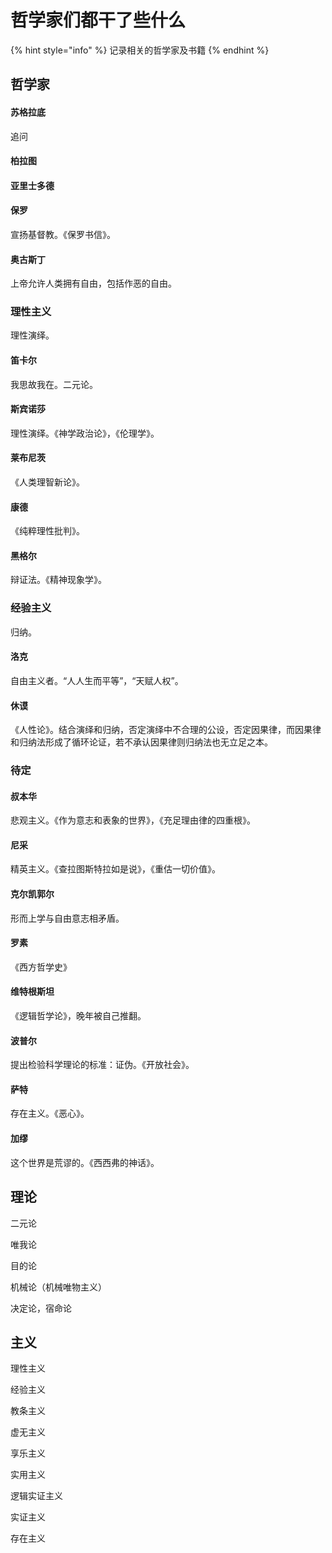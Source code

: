 # 哲学家们都干了些什么

{% hint style="info" %}
记录相关的哲学家及书籍
{% endhint %}

## 哲学家

#### 苏格拉底

追问

#### 柏拉图

#### 亚里士多德

#### 保罗

宣扬基督教。《保罗书信》。

#### 奥古斯丁

上帝允许人类拥有自由，包括作恶的自由。

### 理性主义

理性演绎。

#### 笛卡尔

我思故我在。二元论。

#### 斯宾诺莎

理性演绎。《神学政治论》，《伦理学》。

#### 莱布尼茨

《人类理智新论》。

#### 康德

《纯粹理性批判》。

#### 黑格尔

辩证法。《精神现象学》。

### 经验主义

归纳。

#### 洛克

自由主义者。“人人生而平等”，“天赋人权”。

#### 休谟

《人性论》。结合演绎和归纳，否定演绎中不合理的公设，否定因果律，而因果律和归纳法形成了循环论证，若不承认因果律则归纳法也无立足之本。

### 待定

#### 叔本华

悲观主义。《作为意志和表象的世界》，《充足理由律的四重根》。

#### 尼采

精英主义。《查拉图斯特拉如是说》，《重估一切价值》。

#### 克尔凯郭尔

形而上学与自由意志相矛盾。

#### 罗素

《西方哲学史》

#### 维特根斯坦

《逻辑哲学论》，晚年被自己推翻。

#### 波普尔

提出检验科学理论的标准：证伪。《开放社会》。

#### 萨特

存在主义。《恶心》。

#### 加缪

这个世界是荒谬的。《西西弗的神话》。

## 理论

二元论

唯我论

目的论

机械论（机械唯物主义）

决定论，宿命论

## 主义

理性主义

经验主义

教条主义

虚无主义

享乐主义

实用主义

逻辑实证主义

实证主义

存在主义

